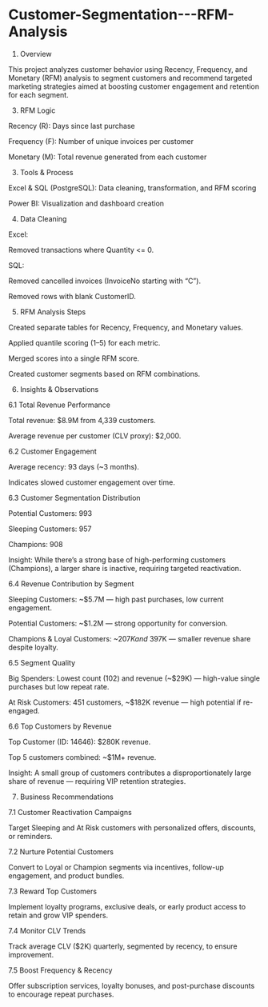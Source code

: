 # Customer-Segmentation---RFM-Analysis
1. Overview
   
This project analyzes customer behavior using Recency, Frequency, and Monetary (RFM) analysis to segment customers and recommend targeted marketing strategies aimed at boosting customer engagement and retention for each segment.

3. RFM Logic
   
Recency (R): Days since last purchase

Frequency (F): Number of unique invoices per customer

Monetary (M): Total revenue generated from each customer

3. Tools & Process
   
Excel & SQL (PostgreSQL): Data cleaning, transformation, and RFM scoring

Power BI: Visualization and dashboard creation

4. Data Cleaning
   
Excel:

Removed transactions where Quantity <= 0.

SQL:

Removed cancelled invoices (InvoiceNo starting with “C”).

Removed rows with blank CustomerID.

5. RFM Analysis Steps
   
Created separate tables for Recency, Frequency, and Monetary values.

Applied quantile scoring (1–5) for each metric.

Merged scores into a single RFM score.

Created customer segments based on RFM combinations.

6. Insights & Observations
   
6.1 Total Revenue Performance

Total revenue: $8.9M from 4,339 customers.

Average revenue per customer (CLV proxy): $2,000.

6.2 Customer Engagement

Average recency: 93 days (~3 months).

Indicates slowed customer engagement over time.

6.3 Customer Segmentation Distribution

Potential Customers: 993

Sleeping Customers: 957

Champions: 908

Insight: While there’s a strong base of high-performing customers (Champions), a larger share is inactive, requiring targeted reactivation.

6.4 Revenue Contribution by Segment

Sleeping Customers: ~$5.7M — high past purchases, low current engagement.

Potential Customers: ~$1.2M — strong opportunity for conversion.

Champions & Loyal Customers: ~$207K and ~$397K — smaller revenue share despite loyalty.

6.5 Segment Quality

Big Spenders: Lowest count (102) and revenue (~$29K) — high-value single purchases but low repeat rate.

At Risk Customers: 451 customers, ~$182K revenue — high potential if re-engaged.

6.6 Top Customers by Revenue

Top Customer (ID: 14646): $280K revenue.

Top 5 customers combined: ~$1M+ revenue.

Insight: A small group of customers contributes a disproportionately large share of revenue — requiring VIP retention strategies.

7. Business Recommendations
   
7.1 Customer Reactivation Campaigns

Target Sleeping and At Risk customers with personalized offers, discounts, or reminders.

7.2 Nurture Potential Customers

Convert to Loyal or Champion segments via incentives, follow-up engagement, and product bundles.

7.3 Reward Top Customers

Implement loyalty programs, exclusive deals, or early product access to retain and grow VIP spenders.

7.4 Monitor CLV Trends

Track average CLV ($2K) quarterly, segmented by recency, to ensure improvement.

7.5 Boost Frequency & Recency

Offer subscription services, loyalty bonuses, and post-purchase discounts to encourage repeat purchases.
